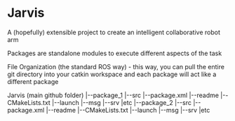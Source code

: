 Jarvis
============

A (hopefully) extensible project to create an intelligent collaborative robot arm 

Packages are standalone modules to execute different aspects of the task

File Organization (the standard ROS way) - this way, you can pull the entire git directory into your catkin workspace and each package will act like a different package 

Jarvis (main github folder)
|--package_1
    |--src
    |--package.xml
    |--readme
    |--CMakeLists.txt
    |--launch
    |--msg
    |--srv
    |etc
|--package_2
    |--src
    |--package.xml
    |--readme
    |--CMakeLists.txt
    |--launch
    |--msg
    |--srv
    |etc



